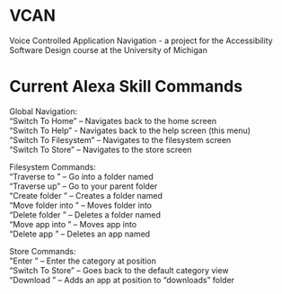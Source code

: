 # VCAN
Voice Controlled Application Navigation - a project for the Accessibility Software Design course at the University of Michigan

# Current Alexa Skill Commands
Global Navigation:  
“Switch To Home” – Navigates back to the home screen  
“Switch To Help” - Navigates back to the help screen (this menu)  
“Switch To Filesystem” – Navigates to the filesystem screen  
“Switch To Store” – Navigates to the store screen  

Filesystem Commands:  
“Traverse to <Folder>” – Go into a folder named <Folder>  
“Traverse up” – Go to your parent folder  
“Create folder <Folder>” – Creates a folder named <Folder>  
“Move folder <Folder1> into <Folder2>” – Moves folder <Folder1> into <Folder2>  
 “Delete folder <Folder>” – Deletes a folder named <Folder>  
“Move app <App> into <Folder>” – Moves app <App> into <Folder>  
 “Delete app <App>” – Deletes an app named <App>  
  
Store Commands:  
"Enter <CategoryIndex>” – Enter the category at position <CategoryIndex>  
“Switch To Store” – Goes back to the default category view  
“Download <AppIndex>” – Adds an app at position <AppIndex> to “downloads” folder  

